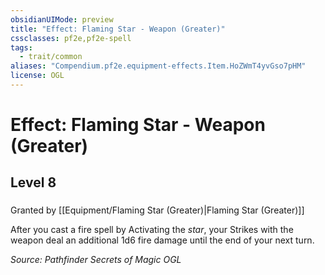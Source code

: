 ```yaml
---
obsidianUIMode: preview
title: "Effect: Flaming Star - Weapon (Greater)"
cssclasses: pf2e,pf2e-spell
tags:
  - trait/common
aliases: "Compendium.pf2e.equipment-effects.Item.HoZWmT4yvGso7pHM"
license: OGL
---
```

# Effect: Flaming Star - Weapon (Greater)
## Level 8
### 






Granted by [[Equipment/Flaming Star (Greater)|Flaming Star (Greater)]]

After you cast a fire spell by Activating the _star_, your Strikes with the weapon deal an additional 1d6 fire damage until the end of your next turn.

*Source: Pathfinder Secrets of Magic*
*OGL*